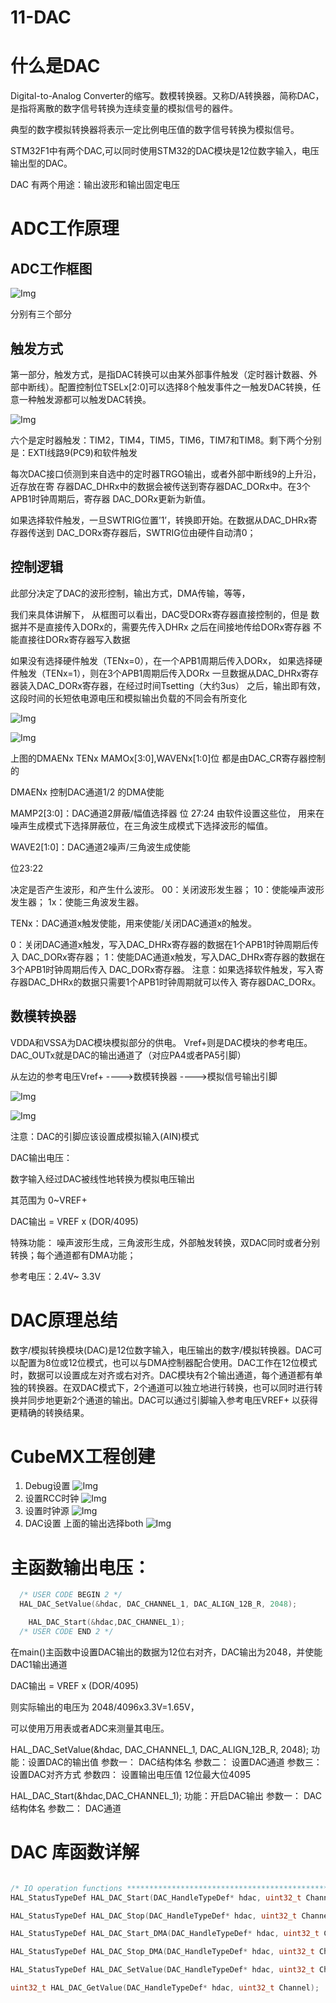 # 11-DAC

# 什么是DAC
Digital-to-Analog Converter的缩写。数模转换器。又称D/A转换器，简称DAC，是指将离散的数字信号转换为连续变量的模拟信号的器件。


典型的数字模拟转换器将表示一定比例电压值的数字信号转换为模拟信号。


STM32F1中有两个DAC,可以同时使用STM32的DAC模块是12位数字输入，电压输出型的DAC。


DAC 有两个用途：输出波形和输出固定电压


# ADC工作原理

## ADC工作框图

![Img](/00-嵌入式软件工程师/03-STM32L475VET6/00-笔记/FILES/11-DAC.md/img-20230317144332.png)

分别有三个部分

## 触发方式

第一部分，触发方式，是指DAC转换可以由某外部事件触发（定时器计数器、外部中断线）。配置控制位TSELx[2:0]可以选择8个触发事件之一触发DAC转换，任意一种触发源都可以触发DAC转换。

![Img](/00-嵌入式软件工程师/03-STM32L475VET6/00-笔记/FILES/11-DAC.md/img-20230317144411.png)

六个是定时器触发：TIM2，TIM4，TIM5，TIM6，TIM7和TIM8。剩下两个分别是：EXTI线路9(PC9)和软件触发

每次DAC接口侦测到来自选中的定时器TRGO输出，或者外部中断线9的上升沿，近存放在寄 存器DAC_DHRx中的数据会被传送到寄存器DAC_DORx中。在3个APB1时钟周期后，寄存器 DAC_DORx更新为新值。

如果选择软件触发，一旦SWTRIG位置’1’，转换即开始。在数据从DAC_DHRx寄存器传送到 DAC_DORx寄存器后，SWTRIG位由硬件自动清0；

## 控制逻辑

此部分决定了DAC的波形控制，输出方式，DMA传输，等等，

我们来具体讲解下，
从框图可以看出，DAC受DORx寄存器直接控制的，但是
数据并不是直接传入DORx的，需要先传入DHRx 之后在间接地传给DORx寄存器 不能直接往DORx寄存器写入数据

如果没有选择硬件触发（TENx=0），在一个APB1周期后传入DORx，
如果选择硬件触发（TENx=1），则在3个APB1周期后传入DORx
一旦数据从DAC_DHRx寄存器装入DAC_DORx寄存器，在经过时间Tsetting（大约3us） 之后，输出即有效，这段时间的长短依电源电压和模拟输出负载的不同会有所变化

![Img](/00-嵌入式软件工程师/03-STM32L475VET6/00-笔记/FILES/11-DAC.md/img-20230317144608.png)

![Img](/00-嵌入式软件工程师/03-STM32L475VET6/00-笔记/FILES/11-DAC.md/img-20230317144625.png)

上图的DMAENx TENx MAMOx[3:0],WAVENx[1:0]位 都是由DAC_CR寄存器控制的

DMAENx 控制DAC通道1/2 的DMA使能

MAMP2[3:0]：DAC通道2屏蔽/幅值选择器 位 27:24 由软件设置这些位，
用来在噪声生成模式下选择屏蔽位，在三角波生成模式下选择波形的幅值。

WAVE2[1:0]：DAC通道2噪声/三角波生成使能

位23:22

决定是否产生波形，和产生什么波形。
00：关闭波形发生器；
10：使能噪声波形发生器；
1x：使能三角波发生器。

TENx：DAC通道x触发使能，用来使能/关闭DAC通道x的触发。

0：关闭DAC通道x触发，写入DAC_DHRx寄存器的数据在1个APB1时钟周期后传入 DAC_DORx寄存器；
1：使能DAC通道x触发，写入DAC_DHRx寄存器的数据在3个APB1时钟周期后传入 DAC_DORx寄存器。
注意：如果选择软件触发，写入寄存器DAC_DHRx的数据只需要1个APB1时钟周期就可以传入 寄存器DAC_DORx。


## 数模转换器

VDDA和VSSA为DAC模块模拟部分的供电。
Vref+则是DAC模块的参考电压。
DAC_OUTx就是DAC的输出通道了（对应PA4或者PA5引脚）

从左边的参考电压Vref+ ---->数模转换器 ---->模拟信号输出引脚

![Img](/00-嵌入式软件工程师/03-STM32L475VET6/00-笔记/FILES/11-DAC.md/img-20230317145257.png)

![Img](/00-嵌入式软件工程师/03-STM32L475VET6/00-笔记/FILES/11-DAC.md/img-20230317145323.png)

注意：DAC的引脚应该设置成模拟输入(AIN)模式

DAC输出电压：

数字输入经过DAC被线性地转换为模拟电压输出

其范围为 0~VREF+

DAC输出 = VREF x (DOR/4095)

特殊功能：
噪声波形生成，三角波形生成，外部触发转换，双DAC同时或者分别转换；每个通道都有DMA功能；

参考电压：2.4V~ 3.3V

# DAC原理总结

数字/模拟转换模块(DAC)是12位数字输入，电压输出的数字/模拟转换器。DAC可以配置为8位或12位模式，也可以与DMA控制器配合使用。DAC工作在12位模式时，数据可以设置成左对齐或右对齐。DAC模块有2个输出通道，每个通道都有单独的转换器。在双DAC模式下，2个通道可以独立地进行转换，也可以同时进行转换并同步地更新2个通道的输出。DAC可以通过引脚输入参考电压VREF+ 以获得更精确的转换结果。


# CubeMX工程创建
1. Debug设置
![Img](/00-嵌入式软件工程师/03-STM32L475VET6/00-笔记/FILES/11-DAC.md/img-20230317150034.png)
2. 设置RCC时钟
![Img](/00-嵌入式软件工程师/03-STM32L475VET6/00-笔记/FILES/11-DAC.md/img-20230317150125.png)
3. 设置时钟源
![Img](/00-嵌入式软件工程师/03-STM32L475VET6/00-笔记/FILES/11-DAC.md/img-20230317150223.png)
4. DAC设置
上面的输出选择both
![Img](/00-嵌入式软件工程师/03-STM32L475VET6/00-笔记/FILES/11-DAC.md/img-20230317155431.png)


# 主函数输出电压：

```C
  /* USER CODE BEGIN 2 */
  HAL_DAC_SetValue(&hdac, DAC_CHANNEL_1, DAC_ALIGN_12B_R, 2048);

	HAL_DAC_Start(&hdac,DAC_CHANNEL_1);
  /* USER CODE END 2 */

```

在main()主函数中设置DAC输出的数据为12位右对齐，DAC输出为2048，并使能DAC1输出通道

DAC输出 = VREF x (DOR/4095)

则实际输出的电压为
2048/4096x3.3V=1.65V，

可以使用万用表或者ADC来测量其电压。

HAL_DAC_SetValue(&hdac, DAC_CHANNEL_1, DAC_ALIGN_12B_R, 2048);
功能：设置DAC的输出值
参数一： DAC结构体名
参数二： 设置DAC通道
参数三： 设置DAC对齐方式
参数四： 设置输出电压值 12位最大位4095

HAL_DAC_Start(&hdac,DAC_CHANNEL_1);
功能：开启DAC输出
参数一： DAC结构体名
参数二： DAC通道


# DAC 库函数详解
```C

/* IO operation functions *****************************************************/
HAL_StatusTypeDef HAL_DAC_Start(DAC_HandleTypeDef* hdac, uint32_t Channel);     //开启DAC输出

HAL_StatusTypeDef HAL_DAC_Stop(DAC_HandleTypeDef* hdac, uint32_t Channel);   //关闭DAC输出

HAL_StatusTypeDef HAL_DAC_Start_DMA(DAC_HandleTypeDef* hdac, uint32_t Channel, uint32_t* pData, uint32_t Length, uint32_t Alignment); //需要函数中不断开启   //开启DAC的DMA输出

HAL_StatusTypeDef HAL_DAC_Stop_DMA(DAC_HandleTypeDef* hdac, uint32_t Channel); //关闭DAC的DMA输出

HAL_StatusTypeDef HAL_DAC_SetValue(DAC_HandleTypeDef* hdac, uint32_t Channel, uint32_t Alignment, uint32_t Data);  //设置DAC输出值

uint32_t HAL_DAC_GetValue(DAC_HandleTypeDef* hdac, uint32_t Channel);  //获取DAC输出值

```

























